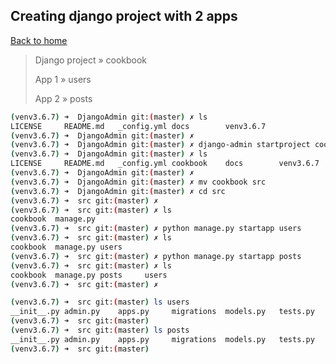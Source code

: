 ## Creating django project with 2 apps

[Back to home](https://github.com/hygull/try-django-admin-cookbook)

> Django project &raquo; cookbook
>
> App 1 &raquo; users
>
> App 2 &raquo; posts

```bash
(venv3.6.7) ➜  DjangoAdmin git:(master) ✗ ls                    
LICENSE     README.md   _config.yml docs        venv3.6.7
(venv3.6.7) ➜  DjangoAdmin git:(master) ✗ 
(venv3.6.7) ➜  DjangoAdmin git:(master) ✗ django-admin startproject cookbook
(venv3.6.7) ➜  DjangoAdmin git:(master) ✗ ls
LICENSE     README.md   _config.yml cookbook    docs        venv3.6.7
(venv3.6.7) ➜  DjangoAdmin git:(master) ✗ 
(venv3.6.7) ➜  DjangoAdmin git:(master) ✗ mv cookbook src
(venv3.6.7) ➜  DjangoAdmin git:(master) ✗ cd src 
(venv3.6.7) ➜  src git:(master) ✗ 
(venv3.6.7) ➜  src git:(master) ✗ ls
cookbook  manage.py
(venv3.6.7) ➜  src git:(master) ✗ python manage.py startapp users
(venv3.6.7) ➜  src git:(master) ✗ ls
cookbook  manage.py users
(venv3.6.7) ➜  src git:(master) ✗ python manage.py startapp posts
(venv3.6.7) ➜  src git:(master) ✗ ls
cookbook  manage.py posts     users
(venv3.6.7) ➜  src git:(master) ✗ 
```

```bash
(venv3.6.7) ➜  src git:(master) ls users 
__init__.py admin.py    apps.py     migrations  models.py   tests.py    views.py
(venv3.6.7) ➜  src git:(master) 
(venv3.6.7) ➜  src git:(master) ls posts 
__init__.py admin.py    apps.py     migrations  models.py   tests.py    views.py
(venv3.6.7) ➜  src git:(master) 
```

